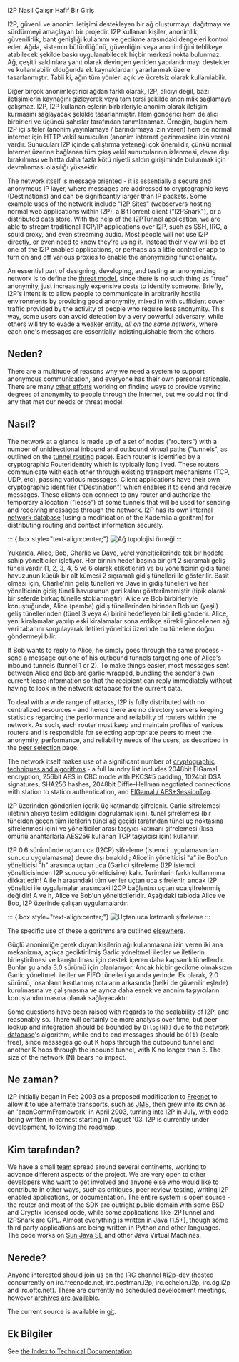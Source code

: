  I2P Nasıl Çalışır
Hafif Bir Giriş 

I2P, güvenli ve anonim iletişimi destekleyen bir ağ oluşturmayı,
dağıtmayı ve sürdürmeyi amaçlayan bir projedir. I2P kullanan kişiler,
anonimlik, güvenilirlik, bant genişliği kullanımı ve gecikme arasındaki
dengeleri kontrol eder. Ağda, sistemin bütünlüğünü, güvenliğini veya
anonimliğini tehlikeye atabilecek şekilde baskı uygulanabilecek hiçbir
merkezi nokta bulunmaz. Ağ, çeşitli saldırılara yanıt olarak devingen
yeniden yapılandırmayı destekler ve kullanılabilir olduğunda ek
kaynaklardan yararlanmak üzere tasarlanmıştır. Tabii ki, ağın tüm
yönleri açık ve ücretsiz olarak kullanılabilir.

Diğer birçok anonimleştirici ağdan farklı olarak, I2P, alıcıyı değil,
bazı iletişimlerin kaynağını gizleyerek veya tam tersi şekilde anonimlik
sağlamaya çalışmaz. I2P, I2P kullanan eşlerin birbirleriyle anonim
olarak iletişim kurmasını sağlayacak şekilde tasarlanmıştır. Hem
gönderici hem de alıcı birbirleri ve üçüncü şahıslar tarafından
tanımlanamaz. Örneğin, bugün hem I2P içi siteler (anonim yayınlamaya /
barındırmaya izin veren) hem de normal internet için HTTP vekil
sunucuları (anonim internet gezinmesine izin veren) vardır. Sunucuları
I2P içinde çalıştırma yeteneği çok önemlidir, çünkü normal İnternet
üzerine bağlanan tüm çıkış vekil sunucularının izlenmesi, devre dışı
bırakılması ve hatta daha fazla kötü niyetli saldırı girişiminde
bulunmak için devralınması olasılığı yüksektir.

The network itself is message oriented - it is essentially a secure and
anonymous IP layer, where messages are addressed to cryptographic keys
(Destinations) and can be significantly larger than IP packets. Some
example uses of the network include \"I2P Sites\" (webservers hosting
normal web applications within I2P), a BitTorrent client (\"I2PSnark\"),
or a distributed data store. With the help of the
[I2PTunnel]() application, we are able to
stream traditional TCP/IP applications over I2P, such as SSH, IRC, a
squid proxy, and even streaming audio. Most people will not use I2P
directly, or even need to know they\'re using it. Instead their view
will be of one of the I2P enabled applications, or perhaps as a little
controller app to turn on and off various proxies to enable the
anonymizing functionality.

An essential part of designing, developing, and testing an anonymizing
network is to define the [threat model](),
since there is no such thing as \"true\" anonymity, just increasingly
expensive costs to identify someone. Briefly, I2P\'s intent is to allow
people to communicate in arbitrarily hostile environments by providing
good anonymity, mixed in with sufficient cover traffic provided by the
activity of people who require less anonymity. This way, some users can
avoid detection by a very powerful adversary, while others will try to
evade a weaker entity, *all on the same network*, where each one\'s
messages are essentially indistinguishable from the others.

## Neden?

There are a multitude of reasons why we need a system to support
anonymous communication, and everyone has their own personal rationale.
There are many [other efforts]() working on
finding ways to provide varying degrees of anonymity to people through
the Internet, but we could not find any that met our needs or threat
model.

## Nasıl?

The network at a glance is made up of a set of nodes (\"routers\") with
a number of unidirectional inbound and outbound virtual paths
(\"tunnels\", as outlined on the [tunnel
routing]() page). Each router is
identified by a cryptographic RouterIdentity which is typically long
lived. These routers communicate with each other through existing
transport mechanisms (TCP, UDP, etc), passing various messages. Client
applications have their own cryptographic identifier (\"Destination\")
which enables it to send and receive messages. These clients can connect
to any router and authorize the temporary allocation (\"lease\") of some
tunnels that will be used for sending and receiving messages through the
network. I2P has its own internal [network
database]() (using a modification of the Kademlia
algorithm) for distributing routing and contact information securely.

::: {.box style="text-align:center;"}
![Ağ topolojisi
örneği](images/net.png "Ağ topolojisi örneği")
:::

Yukarıda, Alice, Bob, Charlie ve Dave, yerel yönelticilerinde tek bir
hedefe sahip yönelticiler işletiyor. Her birinin hedef başına bir çift 2
sıçramalı geliş tüneli vardır (1, 2, 3, 4, 5 ve 6 olarak etiketlenir) ve
bu yönelticinin gidiş tünel havuzunun küçük bir alt kümesi 2 sıçramalı
gidiş tünelleri ile gösterilir. Basit olması için, Charlie\'nin geliş
tünelleri ve Dave\'in gidiş tünelleri ve her yönelticinin gidiş tüneli
havuzunun geri kalanı gösterilmemiştir (tipik olarak bir seferde birkaç
tünelle stoklanmıştır). Alice ve Bob birbirleriyle konuştuğunda, Alice
(pembe) gidiş tünellerinden birinden Bob\'un (yeşil) geliş tünellerinden
(tünel 3 veya 4) birini hedefleyen bir ileti gönderir. Alice, yeni
kiralamalar yapılıp eski kiralamalar sona erdikçe sürekli güncellenen ağ
veri tabanını sorgulayarak iletileri yöneltici üzerinde bu tünellere
doğru göndermeyi bilir.

If Bob wants to reply to Alice, he simply goes through the same
process - send a message out one of his outbound tunnels targeting one
of Alice\'s inbound tunnels (tunnel 1 or 2). To make things easier, most
messages sent between Alice and Bob are
[garlic]() wrapped, bundling the
sender\'s own current lease information so that the recipient can reply
immediately without having to look in the network database for the
current data.

To deal with a wide range of attacks, I2P is fully distributed with no
centralized resources - and hence there are no directory servers keeping
statistics regarding the performance and reliability of routers within
the network. As such, each router must keep and maintain profiles of
various routers and is responsible for selecting appropriate peers to
meet the anonymity, performance, and reliability needs of the users, as
described in the [peer selection]() page.

The network itself makes use of a significant number of [cryptographic
techniques and algorithms]() - a full
laundry list includes 2048bit ElGamal encryption, 256bit AES in CBC mode
with PKCS#5 padding, 1024bit DSA signatures, SHA256 hashes, 2048bit
Diffie-Hellman negotiated connections with station to station
authentication, and [ElGamal /
AES+SessionTag]().

I2P üzerinden gönderilen içerik üç katmanda şifrelenir. Garlic
şifrelemesi (iletinin alıcıya teslim edildiğini doğrulamak için), tünel
şifrelemesi (bir tünelden geçen tüm iletilerin tünel ağ geçidi
tarafından tünel uç noktasına şifrelenmesi için) ve yönelticiler arası
taşıyıcı katmanı şifrelemesi (kısa ömürlü anahtarlarla AES256 kullanan
TCP taşıyıcısı için) kullanılır.

I2P 0.6 sürümünde uçtan uca (I2CP) şifreleme (istemci uygulamasından
sunucu uygulamasına) devre dışı bırakıldı; Alice\'in yönelticisi \"a\"
ile Bob\'un yönelticisi \"h\" arasında uçtan uca (Garlic) şifreleme (I2P
istemci yönelticisinden I2P sunucu yönelticisine) kalır. Terimlerin
farklı kullanımına dikkat edin! A ile h arasındaki tüm veriler uçtan uca
şifrelenir, ancak I2P yöneltici ile uygulamalar arasındaki I2CP
bağlantısı uçtan uca şifrelenmiş değildir! A ve h, Alice ve Bob\'un
yönelticileridir. Aşağıdaki tabloda Alice ve Bob, I2P üzerinde çalışan
uygulamalardır.

::: {.box style="text-align:center;"}
![Uçtan uca katmanlı
şifreleme](images/endToEndEncryption.png "Uçtan uca katmanlı şifreleme")
:::

The specific use of these algorithms are outlined
[elsewhere]().

Güçlü anonimliğe gerek duyan kişilerin ağı kullanmasına izin veren iki
ana mekanizma, açıkça geciktirilmiş Garlic yöneltmeli iletiler ve
iletilerin birleştirilmesi ve karıştırılması için destek içeren daha
kapsamlı tünellerdir. Bunlar şu anda 3.0 sürümü için planlanıyor. Ancak
hiçbir gecikme olmaksızın Garlic yöneltmeli iletiler ve FIFO tünelleri
şu anda yerinde. Ek olarak, 2.0 sürümü, insanların kısıtlanmış rotaların
arkasında (belki de güvenilir eşlerle) kurulmasına ve çalışmasına ve
ayrıca daha esnek ve anonim taşıyıcıların konuşlandırılmasına olanak
sağlayacaktır.

Some questions have been raised with regards to the scalability of I2P,
and reasonably so. There will certainly be more analysis over time, but
peer lookup and integration should be bounded by `O(log(N))` due to the
[network database]()\'s algorithm, while end to
end messages should be `O(1)` (scale free), since messages go out K hops
through the outbound tunnel and another K hops through the inbound
tunnel, with K no longer than 3. The size of the network (N) bears no
impact.

## Ne zaman?

I2P initially began in Feb 2003 as a proposed modification to
[Freenet](http://freenetproject.org) to allow it to use alternate
transports, such as [JMS](), then grew into its own
as an \'anonCommFramework\' in April 2003, turning into I2P in July,
with code being written in earnest starting in August \'03. I2P is
currently under development, following the
[roadmap]().

## Kim tarafından?

We have a small [team]() spread around several
continents, working to advance different aspects of the project. We are
very open to other developers who want to get involved and anyone else
who would like to contribute in other ways, such as critiques, peer
review, testing, writing I2P enabled applications, or documentation. The
entire system is open source - the router and most of the SDK are
outright public domain with some BSD and Cryptix licensed code, while
some applications like I2PTunnel and I2PSnark are GPL. Almost everything
is written in Java (1.5+), though some third party applications are
being written in Python and other languages. The code works on [Sun Java
SE](http://java.com/en/) and other Java Virtual Machines.

## Nerede?

Anyone interested should join us on the IRC channel #i2p-dev (hosted
concurrently on irc.freenode.net, irc.postman.i2p, irc.echelon.i2p,
irc.dg.i2p and irc.oftc.net). There are currently no scheduled
development meetings, however [archives are
available]().

The current source is available in [git]().

## Ek Bilgiler

See [the Index to Technical Documentation]().


